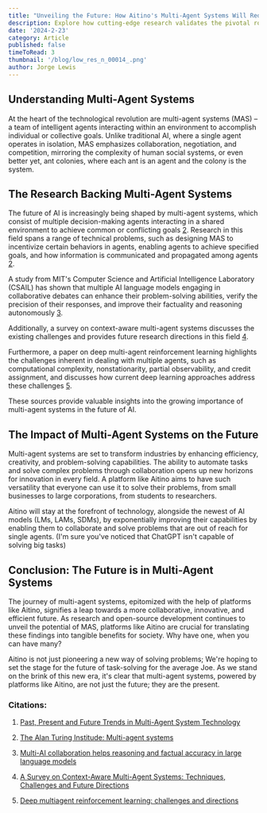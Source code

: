 ```yaml
---
title: "Unveiling the Future: How Aitino's Multi-Agent Systems Will Redefine Innovation"
description: Explore how cutting-edge research validates the pivotal role of multi-agent systems in shaping our future. Dive into insights and breakthroughs in this thought-provoking exploration.
date: '2024-2-23'
category: Article
published: false
timeToRead: 3
thumbnail: '/blog/low_res_n_00014_.png'
author: Jorge Lewis
---
```


## Understanding Multi-Agent Systems

At the heart of the technological revolution are multi-agent systems (MAS) – a team of intelligent agents interacting within an environment to accomplish individual or collective goals. Unlike traditional AI, where a single agent operates in isolation, MAS emphasizes collaboration, negotiation, and competition, mirroring the complexity of human social systems, or even better yet, ant colonies, where each ant is an agent and the colony is the system.

## The Research Backing Multi-Agent Systems

The future of AI is increasingly being shaped by multi-agent systems,
which consist of multiple decision-making agents interacting in a shared
environment to achieve common or conflicting goals [2](#citations). Research in
this field spans a range of technical problems, such as designing MAS to
incentivize certain behaviors in agents, enabling agents to achieve specified
goals, and how information is communicated and propagated among
agents [2](#citations).

A study from MIT's Computer Science and Artificial Intelligence Laboratory (CSAIL) has shown that multiple AI language models engaging in collaborative debates can enhance their problem-solving abilities, verify the precision of their responses, and improve their factuality and reasoning autonomously [3](#citations).

Additionally, a survey on context-aware multi-agent systems discusses the existing challenges and provides future research directions in this field [4](#citations).

Furthermore, a paper on deep multi-agent reinforcement learning highlights the challenges inherent in dealing with multiple agents, such as computational complexity, nonstationarity, partial observability, and credit assignment, and discusses how current deep learning approaches address these challenges [5](#citations).

These sources provide valuable insights into the growing importance of multi-agent systems in the future of AI.

## The Impact of Multi-Agent Systems on the Future

Multi-agent systems are set to transform industries by enhancing efficiency, creativity, and problem-solving capabilities. The ability to automate tasks and solve complex problems through collaboration opens up new horizons for innovation in every field. A platform like Aitino aims to have such versatility that everyone can use it to solve their problems, from small businesses to large corporations, from students to researchers.

Aitino will stay at the forefront of technology, alongside the newest of AI models (LMs, LAMs, SDMs), by exponentially improving their capabilities by enabling them to collaborate and solve problems that are out of reach for single agents. (I'm sure you've noticed that ChatGPT isn't capable of solving big tasks)

## Conclusion: The Future is in Multi-Agent Systems

The journey of multi-agent systems, epitomized with the help of platforms like Aitino, signifies a leap towards a more collaborative, innovative, and efficient future. As research and open-source development continues to unveil the potential of MAS, platforms like Aitino are crucial for translating these findings into tangible benefits for society. Why have one, when you can have many?

Aitino is not just pioneering a new way of solving problems; We're hoping to set the stage for the future of task-solving for the average Joe. As we stand on the brink of this new era, it's clear that multi-agent systems, powered by platforms like Aitino, are not just the future; they are the present.

<a id="citations" > </a>

### Citations:

1. [Past, Present and Future Trends in Multi-Agent System Technology](https://www.researchgate.net/publication/367228899_Past_Present_and_Future_Trends_in_Multi-Agent_System_Technology)

2. [The Alan Turing Institude: Multi-agent systems](https://www.turing.ac.uk/research/interest-groups/multi-agent-systems)

3. [Multi-AI collaboration helps reasoning and factual accuracy in large language models](https://news.mit.edu/2023/multi-ai-collaboration-helps-reasoning-factual-accuracy-language-models-0918)

4. [A Survey on Context-Aware Multi-Agent Systems: Techniques, Challenges and Future Directions](https://arxiv.org/abs/2402.01968)

5. [Deep multiagent reinforcement learning: challenges and directions](https://link.springer.com/article/10.1007/s10462-022-10299-x)
